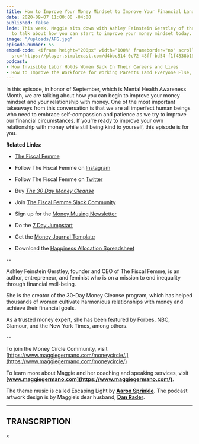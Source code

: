 ```yaml
---
title: How to Improve Your Money Mindset to Improve Your Financial Landscape
date: 2020-09-07 11:00:00 -04:00
published: false
lede: This week, Maggie sits down with Ashley Feinstein Gerstley of the Fiscal Femme,
  to talk about how you can start to improve your money mindset today.
image: "/uploads/AFG.jpg"
episode-number: 55
embed-code: <iframe height="200px" width="100%" frameborder="no" scrolling="no" seamless
  src="https://player.simplecast.com/d4bbc814-0c72-48ff-bd54-f1f4838b1677?dark=false"></iframe>
podcast:
- How Invisible Labor Holds Women Back In Their Careers and Lives
- How to Improve the Workforce for Working Parents (and Everyone Else, too)
---
```


In this episode, in honor of September, which is Mental Health Awareness Month, we are talking about how you can begin to improve your money mindset and your relationship with money. One of the most important takeaways from this conversation is that we are all imperfect human beings who need to embrace self-compassion and patience as we try to improve our financial circumstances. If you’re ready to improve your own relationship with money while still being kind to yourself, this episode is for you.

**Related Links:**

* [The Fiscal Femme](https://thefiscalfemme.com/)

* Follow The Fiscal Femme on [Instagram](https://www.instagram.com/thefiscalfemme/)

* Follow The Fiscal Femme on [Twitter](https://twitter.com/TheFiscalFemme)

* Buy *[The 30 Day Money Cleanse](https://thefiscalfemme.com/book)*

* Join [The Fiscal Femme Slack Community](https://thefiscalfemme.com/join-us)

* Sign up for the [Money Musing Newsletter](https://thefiscalfemme.com/money-musings)

* Do the [7 Day Jumpstart](https://www.thefiscalfemme.com/7day-jumpstart )

* Get the [Money Journal Template](https://www.thefiscalfemme.com/money-journal-template)

* Download the [Happiness Allocation Spreadsheet](https://www.thefiscalfemme.com/articles/downloadable-spreadsheet-for-budgeting)

--

Ashley Feinstein Gerstley, founder and CEO of The Fiscal Femme, is an author, entrepreneur, and feminist who is on a mission to end inequality through financial well-being.

She is the creator of the 30-Day Money Cleanse program, which has helped thousands of women cultivate harmonious relationships with money and achieve their financial goals.

As a trusted money expert, she has been featured by Forbes, NBC, Glamour, and the New York Times, among others.

--

To join the Money Circle Community, visit [https://www.maggiegermano.com/moneycircle/.](https://www.maggiegermano.com/moneycircle/)

To learn more about Maggie and her coaching and speaking services, visit **[www.maggiegermano.com](https://www.maggiegermano.com/)**.

The theme music is called Escaping Light by **[Aaron Sprinkle](http://aaronsprinklemusic.com/)**. The podcast artwork design is by Maggie’s dear husband, **[Dan Rader](https://danrdesign.com/)**.

---

## TRANSCRIPTION

x